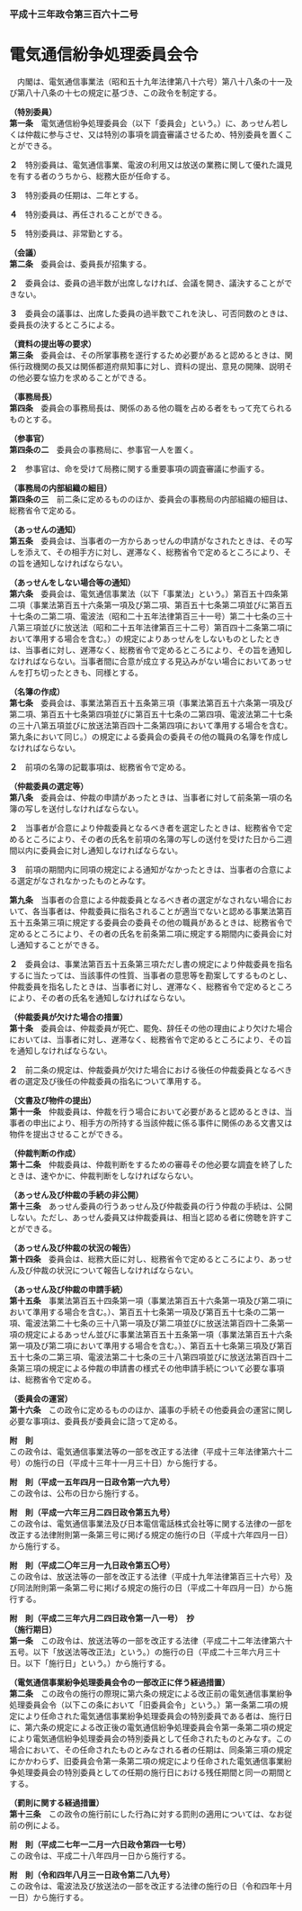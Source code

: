 ### 平成十三年政令第三百六十二号  
# 電気通信紛争処理委員会令  
　内閣は、電気通信事業法（昭和五十九年法律第八十六号）第八十八条の十一及び第八十八条の十七の規定に基づき、この政令を制定する。  
  
**（特別委員）**  
**第一条**　電気通信紛争処理委員会（以下「委員会」という。）に、あっせん若しくは仲裁に参与させ、又は特別の事項を調査審議させるため、特別委員を置くことができる。  
  
**２**　特別委員は、電気通信事業、電波の利用又は放送の業務に関して優れた識見を有する者のうちから、総務大臣が任命する。  
  
**３**　特別委員の任期は、二年とする。  
  
**４**　特別委員は、再任されることができる。  
  
**５**　特別委員は、非常勤とする。  
  
**（会議）**  
**第二条**　委員会は、委員長が招集する。  
  
**２**　委員会は、委員の過半数が出席しなければ、会議を開き、議決することができない。  
  
**３**　委員会の議事は、出席した委員の過半数でこれを決し、可否同数のときは、委員長の決するところによる。  
  
**（資料の提出等の要求）**  
**第三条**　委員会は、その所掌事務を遂行するため必要があると認めるときは、関係行政機関の長又は関係都道府県知事に対し、資料の提出、意見の開陳、説明その他必要な協力を求めることができる。  
  
**（事務局長）**  
**第四条**　委員会の事務局長は、関係のある他の職を占める者をもって充てられるものとする。  
  
**（参事官）**  
**第四条の二**　委員会の事務局に、参事官一人を置く。  
  
**２**　参事官は、命を受けて局務に関する重要事項の調査審議に参画する。  
  
**（事務局の内部組織の細目）**  
**第四条の三**　前二条に定めるもののほか、委員会の事務局の内部組織の細目は、総務省令で定める。  
  
**（あっせんの通知）**  
**第五条**　委員会は、当事者の一方からあっせんの申請がなされたときは、その写しを添えて、その相手方に対し、遅滞なく、総務省令で定めるところにより、その旨を通知しなければならない。  
  
**（あっせんをしない場合等の通知）**  
**第六条**　委員会は、電気通信事業法（以下「事業法」という。）第百五十四条第二項（事業法第百五十六条第一項及び第二項、第百五十七条第二項並びに第百五十七条の二第二項、電波法（昭和二十五年法律第百三十一号）第二十七条の三十八第三項並びに放送法（昭和二十五年法律第百三十二号）第百四十二条第二項において準用する場合を含む。）の規定によりあっせんをしないものとしたときは、当事者に対し、遅滞なく、総務省令で定めるところにより、その旨を通知しなければならない。当事者間に合意が成立する見込みがない場合においてあっせんを打ち切ったときも、同様とする。  
  
**（名簿の作成）**  
**第七条**　委員会は、事業法第百五十五条第三項（事業法第百五十六条第一項及び第二項、第百五十七条第四項並びに第百五十七条の二第四項、電波法第二十七条の三十八第五項並びに放送法第百四十二条第四項において準用する場合を含む。第九条において同じ。）の規定による委員会の委員その他の職員の名簿を作成しなければならない。  
  
**２**　前項の名簿の記載事項は、総務省令で定める。  
  
**（仲裁委員の選定等）**  
**第八条**　委員会は、仲裁の申請があったときは、当事者に対して前条第一項の名簿の写しを送付しなければならない。  
  
**２**　当事者が合意により仲裁委員となるべき者を選定したときは、総務省令で定めるところにより、その者の氏名を前項の名簿の写しの送付を受けた日から二週間以内に委員会に対し通知しなければならない。  
  
**３**　前項の期間内に同項の規定による通知がなかったときは、当事者の合意による選定がなされなかったものとみなす。  
  
**第九条**　当事者の合意による仲裁委員となるべき者の選定がなされない場合において、各当事者は、仲裁委員に指名されることが適当でないと認める事業法第百五十五条第三項に規定する委員会の委員その他の職員があるときは、総務省令で定めるところにより、その者の氏名を前条第二項に規定する期間内に委員会に対し通知することができる。  
  
**２**　委員会は、事業法第百五十五条第三項ただし書の規定により仲裁委員を指名するに当たっては、当該事件の性質、当事者の意思等を勘案してするものとし、仲裁委員を指名したときは、当事者に対し、遅滞なく、総務省令で定めるところにより、その者の氏名を通知しなければならない。  
  
**（仲裁委員が欠けた場合の措置）**  
**第十条**　委員会は、仲裁委員が死亡、罷免、辞任その他の理由により欠けた場合においては、当事者に対し、遅滞なく、総務省令で定めるところにより、その旨を通知しなければならない。  
  
**２**　前二条の規定は、仲裁委員が欠けた場合における後任の仲裁委員となるべき者の選定及び後任の仲裁委員の指名について準用する。  
  
**（文書及び物件の提出）**  
**第十一条**　仲裁委員は、仲裁を行う場合において必要があると認めるときは、当事者の申出により、相手方の所持する当該仲裁に係る事件に関係のある文書又は物件を提出させることができる。  
  
**（仲裁判断の作成）**  
**第十二条**　仲裁委員は、仲裁判断をするための審尋その他必要な調査を終了したときは、速やかに、仲裁判断をしなければならない。  
  
**（あっせん及び仲裁の手続の非公開）**  
**第十三条**　あっせん委員の行うあっせん及び仲裁委員の行う仲裁の手続は、公開しない。ただし、あっせん委員又は仲裁委員は、相当と認める者に傍聴を許すことができる。  
  
**（あっせん及び仲裁の状況の報告）**  
**第十四条**　委員会は、総務大臣に対し、総務省令で定めるところにより、あっせん及び仲裁の状況について報告しなければならない。  
  
**（あっせん及び仲裁の申請手続）**  
**第十五条**　事業法第百五十四条第一項（事業法第百五十六条第一項及び第二項において準用する場合を含む。）、第百五十七条第一項及び第百五十七条の二第一項、電波法第二十七条の三十八第一項及び第二項並びに放送法第百四十二条第一項の規定によるあっせん並びに事業法第百五十五条第一項（事業法第百五十六条第一項及び第二項において準用する場合を含む。）、第百五十七条第三項及び第百五十七条の二第三項、電波法第二十七条の三十八第四項並びに放送法第百四十二条第三項の規定による仲裁の申請書の様式その他申請手続について必要な事項は、総務省令で定める。  
  
**（委員会の運営）**  
**第十六条**　この政令に定めるもののほか、議事の手続その他委員会の運営に関し必要な事項は、委員長が委員会に諮って定める。  
  
**附　則**  
この政令は、電気通信事業法等の一部を改正する法律（平成十三年法律第六十二号）の施行の日（平成十三年十一月三十日）から施行する。  
  
**附　則（平成一五年四月一日政令第一六九号）**  
この政令は、公布の日から施行する。  
  
**附　則（平成一六年三月二四日政令第五九号）**  
この政令は、電気通信事業法及び日本電信電話株式会社等に関する法律の一部を改正する法律附則第一条第三号に掲げる規定の施行の日（平成十六年四月一日）から施行する。  
  
**附　則（平成二〇年三月一九日政令第五〇号）**  
この政令は、放送法等の一部を改正する法律（平成十九年法律第百三十六号）及び同法附則第一条第二号に掲げる規定の施行の日（平成二十年四月一日）から施行する。  
  
**附　則（平成二三年六月二四日政令第一八一号）　抄**  
**（施行期日）**  
**第一条**　この政令は、放送法等の一部を改正する法律（平成二十二年法律第六十五号。以下「放送法等改正法」という。）の施行の日（平成二十三年六月三十日。以下「施行日」という。）から施行する。  
  
**（電気通信事業紛争処理委員会令の一部改正に伴う経過措置）**  
**第二条**　この政令の施行の際現に第六条の規定による改正前の電気通信事業紛争処理委員会令（以下この条において「旧委員会令」という。）第一条第二項の規定により任命された電気通信事業紛争処理委員会の特別委員である者は、施行日に、第六条の規定による改正後の電気通信紛争処理委員会令第一条第二項の規定により電気通信紛争処理委員会の特別委員として任命されたものとみなす。この場合において、その任命されたものとみなされる者の任期は、同条第三項の規定にかかわらず、旧委員会令第一条第二項の規定により任命された電気通信事業紛争処理委員会の特別委員としての任期の施行日における残任期間と同一の期間とする。  
  
**（罰則に関する経過措置）**  
**第十三条**　この政令の施行前にした行為に対する罰則の適用については、なお従前の例による。  
  
**附　則（平成二七年一二月一六日政令第四一七号）**  
この政令は、平成二十八年四月一日から施行する。  
  
**附　則（令和四年八月三一日政令第二八九号）**  
この政令は、電波法及び放送法の一部を改正する法律の施行の日（令和四年十月一日）から施行する。  
  
